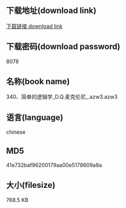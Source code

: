 ## 下载地址(download link)
[下载链接 download link](https://voluble-croquembouche-d321dc.netlify.app/?s=340%E3%80%81%E7%AE%80%E5%8D%95%E7%9A%84%E9%80%BB%E8%BE%91%E5%AD%A6_D.Q.%E9%BA%A6%E5%85%8B%E4%BC%A6%E5%B0%BC_.azw3)

## 下载密码(download password)
8078

## 名称(book name)
340、简单的逻辑学_D.Q.麦克伦尼_.azw3.azw3

## 语言(language)
chinese

## MD5
41e732baf96200179aa00e5178609a8a

## 大小(filesize)
768.5 KB
